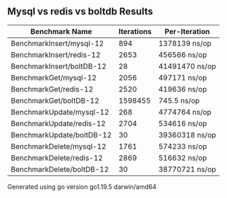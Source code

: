 ## Mysql vs redis vs boltdb Results
Benchmark Name|Iterations|Per-Iteration
----|----|----
BenchmarkInsert/mysql-12 | 894| 1378139 ns/op
BenchmarkInsert/redis-12 | 2653| 456566 ns/op
BenchmarkInsert/boltDB-12 | 28| 41491470 ns/op
BenchmarkGet/mysql-12 | 2056| 497171 ns/op
BenchmarkGet/redis-12 | 2520| 419636 ns/op
BenchmarkGet/boltDB-12 | 1598455| 745.5 ns/op
BenchmarkUpdate/mysql-12 | 268| 4774764 ns/op
BenchmarkUpdate/redis-12 | 2704| 534616 ns/op
BenchmarkUpdate/boltDB-12 | 30| 39360318 ns/op
BenchmarkDelete/mysql-12 | 1761| 574233 ns/op
BenchmarkDelete/redis-12 | 2869| 516632 ns/op
BenchmarkDelete/boltDB-12 | 30| 38770721 ns/op

Generated using go version go1.19.5 darwin/amd64

